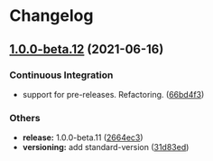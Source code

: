 # Changelog
## [1.0.0-beta.12](https://github.com/vincios/dent-table/compare/v1.0.0-beta.11...v1.0.0-beta.12) (2021-06-16)


### Continuous Integration

* support for pre-releases. Refactoring. ([66bd4f3](https://github.com/vincios/dent-table/commit/66bd4f3d6307cfd44da6348d0a2d949581b638c7))


### Others

* **release:** 1.0.0-beta.11 ([2664ec3](https://github.com/vincios/dent-table/commit/2664ec3e248cd0b7c357e66569d8f6b9659d2f33))
* **versioning:** add standard-version ([31d83ed](https://github.com/vincios/dent-table/commit/31d83ed91b29071f03eebaa012d1e9a74cf1deac))
